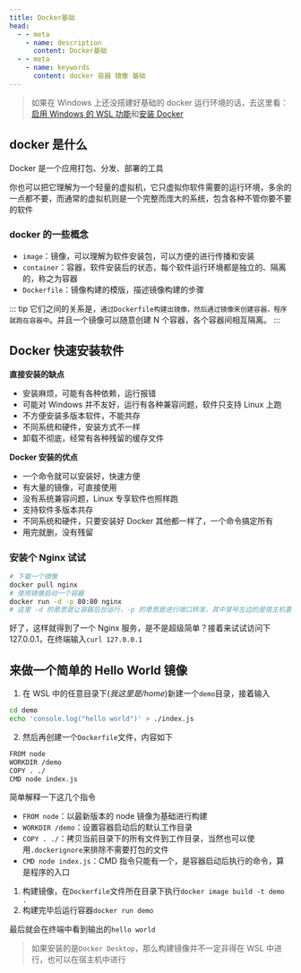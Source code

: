```yaml
---
title: Docker基础
head:
  - - meta
    - name: description
      content: Docker基础
  - - meta
    - name: keywords
      content: docker 容器 镜像 基础
---
```


> 如果在 Windows 上还没搭建好基础的 docker 运行环境的话，去这里看：[启用 Windows 的 WSL 功能](/misc/win10-dev-environment.html#enable-wsl)和[安装 Docker](/misc/win10-dev-environment.html#install-docker)

## docker 是什么

Docker 是一个应用打包、分发、部署的工具

你也可以把它理解为一个轻量的虚拟机，它只虚拟你软件需要的运行环境，多余的一点都不要，而通常的虚拟机则是一个完整而庞大的系统，包含各种不管你要不要的软件

### docker 的一些概念

- `image`：镜像，可以理解为软件安装包，可以方便的进行传播和安装
- `container`：容器，软件安装后的状态，每个软件运行环境都是独立的、隔离的，称之为容器
- `Dockerfile`：镜像构建的模版，描述镜像构建的步骤

::: tip
它们之间的关系是，`通过Dockerfile构建出镜像，然后通过镜像来创建容器，程序就跑在容器中`。并且一个镜像可以随意创建 N 个容器，各个容器间相互隔离。
:::

## Docker 快速安装软件

**直接安装的缺点**

- 安装麻烦，可能有各种依赖，运行报错
- 可能对 Windows 并不友好，运行有各种兼容问题，软件只支持 Linux 上跑
- 不方便安装多版本软件，不能共存
- 不同系统和硬件，安装方式不一样
- 卸载不彻底，经常有各种残留的缓存文件

**Docker 安装的优点**

- 一个命令就可以安装好，快速方便
- 有大量的镜像，可直接使用
- 没有系统兼容问题，Linux 专享软件也照样跑
- 支持软件多版本共存
- 不同系统和硬件，只要安装好 Docker 其他都一样了，一个命令搞定所有
- 用完就删，没有残留

### 安装个 Nginx 试试

```sh
# 下载一个镜像
docker pull nginx
# 使用镜像启动一个容器
docker run -d -p 80:80 nginx
# 这里 -d 的意思是让容器后台运行，-p 的意思是进行端口转发，其中冒号左边的是宿主机要访问的端口，右边的是容器内部的端口
```

好了，这样就得到了一个 Nginx 服务，是不是超级简单？接着来试试访问下 127.0.0.1，在终端输入`curl 127.0.0.1`

## 来做一个简单的 Hello World 镜像

1. 在 WSL 中的任意目录下(_我这里是/home_)新建一个`demo`目录，接着输入

```sh
cd demo
echo 'console.log("hello world")' > ./index.js
```

2. 然后再创建一个`Dockerfile`文件，内容如下

```sh
FROM node
WORKDIR /demo
COPY . ./
CMD node index.js
```

简单解释一下这几个指令

- `FROM node`：以最新版本的 node 镜像为基础进行构建
- `WORKDIR /demo`：设置容器启动后的默认工作目录
- `COPY . ./`：拷贝当前目录下的所有文件到工作目录，当然也可以使用`.dockerignore`来排除不需要打包的文件
- `CMD node index.js`：CMD 指令只能有一个，是容器启动后执行的命令，算是程序的入口

1. 构建镜像，在`Dockerfile`文件所在目录下执行`docker image build -t demo .`
2. 构建完毕后运行容器`docker run demo`

最后就会在终端中看到输出的`hello world`

> 如果安装的是`Docker Desktop`，那么构建镜像并不一定非得在 WSL 中进行，也可以在宿主机中进行
